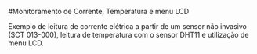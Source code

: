 #Monitoramento de Corrente, Temperatura e menu LCD

Exemplo de leitura de corrente elétrica a partir de um sensor não invasivo (SCT 013-000), leitura de temperatura com o sensor DHT11 e utilização de menu LCD.
